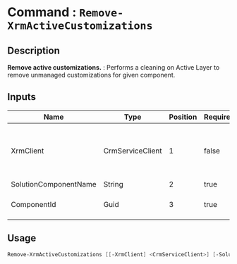 ﻿# Command : `Remove-XrmActiveCustomizations` 

## Description

**Remove active customizations.** : Performs a cleaning on Active Layer to remove unmanaged customizations for given component.

## Inputs

Name|Type|Position|Required|Default|Description
----|----|--------|--------|-------|-----------
XrmClient|CrmServiceClient|1|false|$Global:XrmClient|Xrm connector initialized to target instance. Use latest one by default. (CrmServiceClient)
SolutionComponentName|String|2|true||
ComponentId|Guid|3|true||Solution component unique identifier to clean.


## Usage

```Powershell 
Remove-XrmActiveCustomizations [[-XrmClient] <CrmServiceClient>] [-SolutionComponentName] <String> [-ComponentId] <Guid> [<CommonParameters>]
``` 


